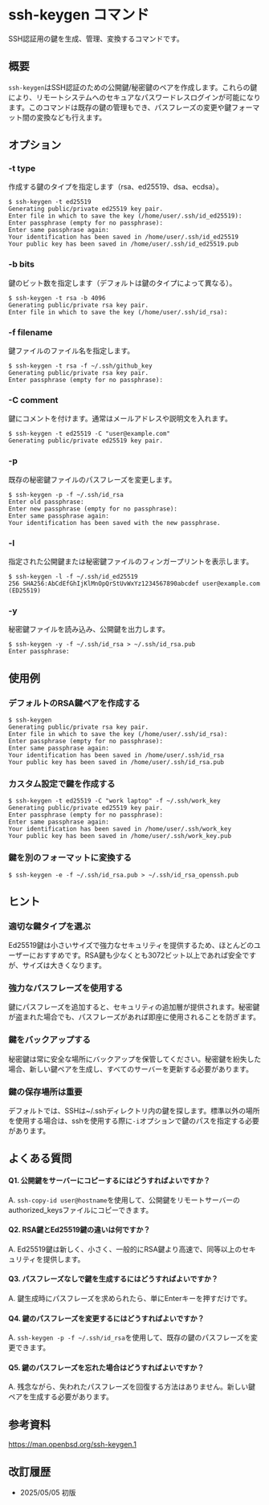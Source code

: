 # ssh-keygen コマンド

SSH認証用の鍵を生成、管理、変換するコマンドです。

## 概要

`ssh-keygen`はSSH認証のための公開鍵/秘密鍵のペアを作成します。これらの鍵により、リモートシステムへのセキュアなパスワードレスログインが可能になります。このコマンドは既存の鍵の管理もでき、パスフレーズの変更や鍵フォーマット間の変換なども行えます。

## オプション

### **-t type**

作成する鍵のタイプを指定します（rsa、ed25519、dsa、ecdsa）。

```console
$ ssh-keygen -t ed25519
Generating public/private ed25519 key pair.
Enter file in which to save the key (/home/user/.ssh/id_ed25519): 
Enter passphrase (empty for no passphrase): 
Enter same passphrase again: 
Your identification has been saved in /home/user/.ssh/id_ed25519
Your public key has been saved in /home/user/.ssh/id_ed25519.pub
```

### **-b bits**

鍵のビット数を指定します（デフォルトは鍵のタイプによって異なる）。

```console
$ ssh-keygen -t rsa -b 4096
Generating public/private rsa key pair.
Enter file in which to save the key (/home/user/.ssh/id_rsa): 
```

### **-f filename**

鍵ファイルのファイル名を指定します。

```console
$ ssh-keygen -t rsa -f ~/.ssh/github_key
Generating public/private rsa key pair.
Enter passphrase (empty for no passphrase): 
```

### **-C comment**

鍵にコメントを付けます。通常はメールアドレスや説明文を入れます。

```console
$ ssh-keygen -t ed25519 -C "user@example.com"
Generating public/private ed25519 key pair.
```

### **-p**

既存の秘密鍵ファイルのパスフレーズを変更します。

```console
$ ssh-keygen -p -f ~/.ssh/id_rsa
Enter old passphrase: 
Enter new passphrase (empty for no passphrase): 
Enter same passphrase again: 
Your identification has been saved with the new passphrase.
```

### **-l**

指定された公開鍵または秘密鍵ファイルのフィンガープリントを表示します。

```console
$ ssh-keygen -l -f ~/.ssh/id_ed25519
256 SHA256:AbCdEfGhIjKlMnOpQrStUvWxYz1234567890abcdef user@example.com (ED25519)
```

### **-y**

秘密鍵ファイルを読み込み、公開鍵を出力します。

```console
$ ssh-keygen -y -f ~/.ssh/id_rsa > ~/.ssh/id_rsa.pub
Enter passphrase: 
```

## 使用例

### デフォルトのRSA鍵ペアを作成する

```console
$ ssh-keygen
Generating public/private rsa key pair.
Enter file in which to save the key (/home/user/.ssh/id_rsa): 
Enter passphrase (empty for no passphrase): 
Enter same passphrase again: 
Your identification has been saved in /home/user/.ssh/id_rsa
Your public key has been saved in /home/user/.ssh/id_rsa.pub
```

### カスタム設定で鍵を作成する

```console
$ ssh-keygen -t ed25519 -C "work laptop" -f ~/.ssh/work_key
Generating public/private ed25519 key pair.
Enter passphrase (empty for no passphrase): 
Enter same passphrase again: 
Your identification has been saved in /home/user/.ssh/work_key
Your public key has been saved in /home/user/.ssh/work_key.pub
```

### 鍵を別のフォーマットに変換する

```console
$ ssh-keygen -e -f ~/.ssh/id_rsa.pub > ~/.ssh/id_rsa_openssh.pub
```

## ヒント

### 適切な鍵タイプを選ぶ

Ed25519鍵は小さいサイズで強力なセキュリティを提供するため、ほとんどのユーザーにおすすめです。RSA鍵も少なくとも3072ビット以上であれば安全ですが、サイズは大きくなります。

### 強力なパスフレーズを使用する

鍵にパスフレーズを追加すると、セキュリティの追加層が提供されます。秘密鍵が盗まれた場合でも、パスフレーズがあれば即座に使用されることを防ぎます。

### 鍵をバックアップする

秘密鍵は常に安全な場所にバックアップを保管してください。秘密鍵を紛失した場合、新しい鍵ペアを生成し、すべてのサーバーを更新する必要があります。

### 鍵の保存場所は重要

デフォルトでは、SSHは~/.sshディレクトリ内の鍵を探します。標準以外の場所を使用する場合は、sshを使用する際に`-i`オプションで鍵のパスを指定する必要があります。

## よくある質問

#### Q1. 公開鍵をサーバーにコピーするにはどうすればよいですか？
A. `ssh-copy-id user@hostname`を使用して、公開鍵をリモートサーバーのauthorized_keysファイルにコピーできます。

#### Q2. RSA鍵とEd25519鍵の違いは何ですか？
A. Ed25519鍵は新しく、小さく、一般的にRSA鍵より高速で、同等以上のセキュリティを提供します。

#### Q3. パスフレーズなしで鍵を生成するにはどうすればよいですか？
A. 鍵生成時にパスフレーズを求められたら、単にEnterキーを押すだけです。

#### Q4. 鍵のパスフレーズを変更するにはどうすればよいですか？
A. `ssh-keygen -p -f ~/.ssh/id_rsa`を使用して、既存の鍵のパスフレーズを変更できます。

#### Q5. 鍵のパスフレーズを忘れた場合はどうすればよいですか？
A. 残念ながら、失われたパスフレーズを回復する方法はありません。新しい鍵ペアを生成する必要があります。

## 参考資料

https://man.openbsd.org/ssh-keygen.1

## 改訂履歴

- 2025/05/05 初版